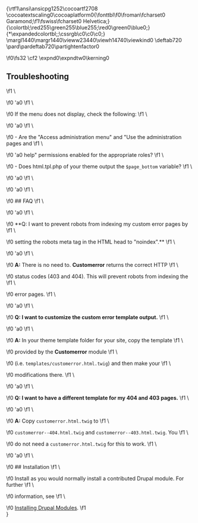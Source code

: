 {\rtf1\ansi\ansicpg1252\cocoartf2708
\cocoatextscaling0\cocoaplatform0{\fonttbl\f0\froman\fcharset0 Garamond;\f1\fswiss\fcharset0 Helvetica;}
{\colortbl;\red255\green255\blue255;\red0\green0\blue0;}
{\*\expandedcolortbl;;\cssrgb\c0\c0\c0;}
\margl1440\margr1440\vieww23440\viewh14740\viewkind0
\deftab720
\pard\pardeftab720\partightenfactor0

\f0\fs32 \cf2 \expnd0\expndtw0\kerning0
## Troubleshooting
\f1 \

\f0 \'a0
\f1 \

\f0 If the menu does not display, check the following:
\f1 \

\f0 \'a0
\f1 \

\f0 - Are the "Access administration menu" and "Use the administration pages and
\f1 \

\f0 \'a0 help" permissions enabled for the appropriate roles?
\f1 \

\f0 - Does html.tpl.php of your theme output the `$page_bottom` variable?
\f1 \

\f0 \'a0
\f1 \

\f0 \'a0
\f1 \

\f0 ## FAQ
\f1 \

\f0 \'a0
\f1 \

\f0 **Q: I want to prevent robots from indexing my custom error pages by
\f1 \

\f0 setting the robots meta tag in the HTML head to "noindex".**
\f1 \

\f0 \'a0
\f1 \

\f0 **A:** There is no need to. **Customerror** returns the correct HTTP
\f1 \

\f0 status codes (403 and 404). This will prevent robots from indexing the
\f1 \

\f0 error pages.
\f1 \

\f0 \'a0
\f1 \

\f0 **Q: I want to customize the custom error template output.**
\f1 \

\f0 \'a0
\f1 \

\f0 **A:** In your theme template folder for your site, copy the template
\f1 \

\f0 provided by the **Customerror** module
\f1 \

\f0 (i.e. `templates/customerror.html.twig`) and then make your
\f1 \

\f0 modifications there.
\f1 \

\f0 \'a0
\f1 \

\f0 **Q: I want to have a different template for my 404 and 403 pages.**
\f1 \

\f0 \'a0
\f1 \

\f0 **A:** Copy `customerror.html.twig` to
\f1 \

\f0 `customerror--404.html.twig` and `customerror--403.html.twig`. You
\f1 \

\f0 do not need a `customerror.html.twig` for this to work.
\f1 \

\f0 \'a0
\f1 \

\f0 ## Installation
\f1 \

\f0 Install as you would normally install a contributed Drupal module. For further
\f1 \

\f0 information, see
\f1 \

\f0 [Installing Drupal Modules](https://www.drupal.org/docs/extending-drupal/installing-drupal-modules).
\f1 \
}